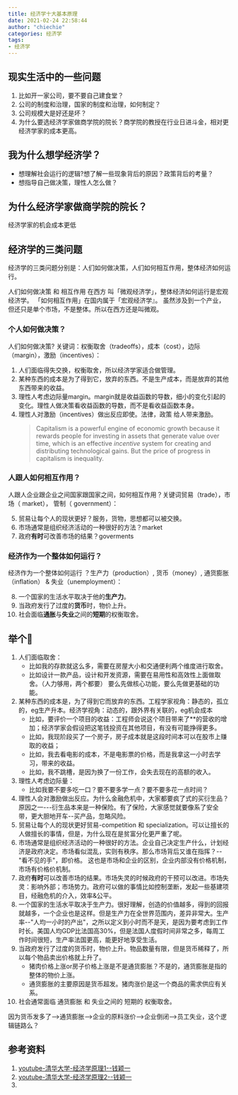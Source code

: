 ```yaml
---
title: 经济学十大基本原理
date: 2021-02-24 22:58:44
author: "chiechie"
categories: 经济学
tags:
- 经济学
---
```


## 现实生活中的一些问题
1. 比如开一家公司，要不要自己建食堂？
2. 公司的制度和治理，国家的制度和治理，如何制定？
3. 公司规模大是好还是坏？
4. 为什么要选经济学家做商学院的院长？商学院的教授在行业日进斗金，相对更经济学家的成本更高。

## 我为什么想学经济学？ 
- 想理解社会运行的逻辑?想了解一些现象背后的原因？政策背后的考量？
- 想指导自己做决策，理性人怎么做？


## 为什么经济学家做商学院的院长？
经济学家的机会成本更低


## 经济学的三类问题
经济学的三类问题分别是：人们如何做决策，人们如何相互作用，整体经济如何运行。

人们如何做决策 和 相互作用 在西方 叫「微观经济学」，整体经济如何运行是宏观经济学。
「如何相互作用」在国内属于「宏观经济学』。
虽然涉及到一个产业，但还只是单个市场，不是整体。所以在西方还是叫微观。

### 个人如何做决策？
人们如何做决策? 关键词：权衡取舍（tradeoffs），成本（cost），边际（margin），激励（incentives）：

1. 人们面临得失交换，权衡取舍，所以经济学家适合做管理。
2. 某种东西的成本是为了得到它，放弃的东西。不是生产成本，而是放弃的其他东西带来的收益。
3. 理性人考虑边际量margin。margin就是收益函数的导数，细小的变化引起的变化。理性人做决策看收益函数的导数，而不是看收益函数本身。
4. 理性人对激励（incentives）做出反应即使。法律，政策 给人带来激励。
   > Capitalism is a powerful engine of economic growth because it rewards people for investing in assets that generate value over time, which is an effective *incentive* system for creating and distributing technological gains. But the price of progress in capitalism is inequality.


### 人跟人如何相互作用？
人跟人企业跟企业之间国家跟国家之间，如何相互作用？关键词贸易（trade），市场（ market）， 管制（ government）：

5. 贸易让每个人的现状更好？服务，货物，思想都可以被交换。
6. 市场通常是组织经济活动的一种很好的方法？market
7. 政府**有时**可改善市场的结果？goverments 
   
### 经济作为一个整体如何运行？
经济作为一个整体如何运行 ？生产力（production）, 货币（money）, 通货膨胀（inflation） & 失业（unemployment）：

8. 一个国家的生活水平取决于他的**生产力**。
9. 当政府发行了过度的**货币**时，物价上升。
10. 社会面临**通胀**与**失业**之间的**短期**的权衡取舍。

## 举个🌰
1. 人们面临取舍：
   - 比如我的存款就这么多，需要在房屋大小和交通便利两个维度进行取舍。
   - 比如设计一款产品，设计和开发资源，需要在易用性和高效性上面做取舍。（人力够用，两个都要）
   要么先做核心功能，要么先做更基础的功能。
2. 某种东西的成本是，为了得到它而放弃的东西。工程学家视角：静态的，孤立的，eg生产升本。经济学视角：动态的，跟外界有关联的，eg机会成本
   - 比如，要评价一个项目的收益：工程师会说这个项目带来了**的营收的增加；经济学家会假设把这笔钱投资在其他项目，有没有可能挣得更多。
   - 比如，我现阶段买了一个房子，房子成本就是这段时间本可以在股市上赚取的收益；
   - 比如，我去看电影的成本，不是电影票的价格，而是我拿这一小时去学习，带来的收益。
   - 比如，我不跳槽，是因为换了一份工作，会失去现在的高额的收入。
3. 理性人考虑边际量：
   - 比如我要不要多吃一口？要不要多学一点？要不要多花一点时间？
4. 理性人会对激励做出反应。为什么金融危机中，大家都要疯了式的买衍生品？ 原因之一---衍生品本来是一种保险。有了保险，大家感觉就要像系了安全带，更大胆地开车--买产品，忽略风险。
5. 贸易让每个人的现状更好贸易-competition 和 specialization。可以让擅长的人做擅长的事情，但是，为什么现在是贫富分化更严重了呢。
6. 市场通常是组织经济活动的一种很好的方法。企业自己决定生产什么，计划经济是政府决定。市场看似混乱，实则有秩序。那么市场背后又谁在指挥？--"看不见的手"，即价格。
   这也是市场和企业的区别，企业内部没有价格机制，市场有价格价机制。
7. 政府**有时**可以改善市场的结果。市场失灵的时候政府的干预可以改进。市场失灵：影响外部；市场势力。政府可以做的事情比如控制垄断，发起一些基建项目，经融危机的介入，效率&公平。
8. 一个国家的生活水平取决于生产力。很好理解，创造的价值越多，得到的回报就越多，一个企业也是这样。但是生产力在全世界范围内，差异非常大。生产率--"人均一小时的产出"，之所以定义到小时而不是天，是因为要考虑到工作时长。美国人均GDP比法国高30%，但是法国人度假时间非常之多，每周工作时间很短，生产率法国更高，能更好地享受生活。
9. 当政府发行了过度的货币时，物价上升。物品数量有限，但是货币稀释了，所以每个物品卖出价格就上升了。
   - 猪肉价格上涨or房子价格上涨是不是通货膨胀？不是的，通货膨胀是指的整体的物价上涨。
   - 通货膨胀的主要原因是货币超发。猪肉涨价是这一个商品的需求供应有关系。
10. 社会通常面临 通货膨胀 和 失业之间的 短期的 权衡取舍。

因为货币发多了-->通货膨胀-->企业的原料涨价-->企业倒闭-->员工失业，这个逻辑链路么？
    

## 参考资料
1. [youtube-清华大学-经济学原理1--钱颖一](https://www.youtube.com/watch?v=UKB-hPWqtEc&list=PLgvxkXbWub7g9n3OLO_QdObcJ6UCy2ojS)
2. [youtube-清华大学-经济学原理2--钱颖一](https://www.youtube.com/watch?v=iyXyNyeBSIk&list=PLgvxkXbWub7g9n3OLO_QdObcJ6UCy2ojS&index=3)
3. [](https://moores.samaltman.com/)